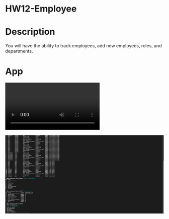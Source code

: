# HW12-Employee


# Description

You will have the ability to track employees, add new employees, 
roles, and departments. 

# App

![home](/img/DEMO.mpeg)

![home](/img/DEMOIMG.png)
